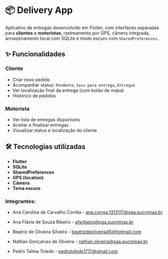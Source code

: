 # 📦 Delivery App

Aplicativo de entregas desenvolvido em Flutter, com interfaces separadas para **clientes** e **motoristas**, rastreamento por GPS, câmera integrada, armazenamento local com SQLite e modo escuro com `SharedPreferences`.

## ✨ Funcionalidades

### Cliente
- Criar novo pedido
- Acompanhar status: `Pendente`, `Saiu para entrega`, `Entregue`
- Ver localização final da entrega (com botão de mapa)
- Histórico de pedidos

### Motorista
- Ver lista de entregas disponíveis
- Aceitar e finalizar entregas
- Visualizar status e localização do cliente

## 🛠️ Tecnologias utilizadas
- **Flutter**
- **SQLite**
- **SharedPreferences**
- **GPS (location)**
- **Câmera**
- **Tema escuro**


### Integrantes:

- Ana Carolina de Carvalho Corrêa -
  ana.correa.1313117@sga.pucminas.br

-  Ana Flávia de Souza Ribeiro -
  afsribeiro@sga.pucminas.br

- Beatriz de Oliveira Silveira -
  beatrizdeoliveira45@hotmail.com

- Nathan Gonçalves de Oliveira -
  nathan.oliveira@sga.pucminas.br

- Pedro Talma Toledo -
  pedrotoledo1717@gmail.com
